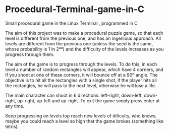 # Procedural-Terminal-game-in-C
Small procedural game in the Linux Terminal , programmed in C

The aim of this project was to make a procedural puzzle game, so that each level is different from the previous one, and has an ingenious approach. All levels are different from the previous one (unless the seed is the same, whose probability is 1 in 2³²) and the difficulty of the levels increases as you progress through them. 

The aim of the game is to progress through the levels. To do this, in each level a number of random rectangles will appear, which have 4 corners, and if you shoot at one of these corners, it will bounce off at a 90º angle. The objective is to hit all the rectangles with a single shot, if the player hits all the rectangles, he will pass to the next level, otherwise he will lose a life.

The main character can shoot in 6 directions: left-right, down-left, down-right, up-right, up-left and up-right. To exit the game simply press enter at any time. 

Keep progressing on levels top reach new levels of dificulty, who knows, maybe you could reach a level so high that the game brokes (something like tetris).



